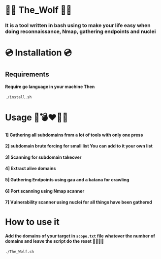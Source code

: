 # 🐺️🐺️ The_Wolf 🐺️🐺️

### It is a tool written in bash using to make your life easy when doing reconnaissance, Nmap, gathering endpoints and nuclei  

# 💿️ Installation 💿️ 

## Requirements 

#### Require go language in your machine Then

```
./install.sh
```

# Usage 🐺️💣️❤️‍🔥️🐺️

#### 1] Gathering all subdomains from a lot of tools with only one press  

#### 2] subdomain brute forcing for small list You can add to it your own list 

#### 3] Scanning for subdomain takeover  

#### 4] Extract alive domains  

#### 5] Gathering Endpoints using gau and a katana for crawling

#### 6] Port scanning using Nmap scanner

#### 7] Vulnerability scanner using nuclei for all things have been gathered

# How to use it

#### Add the domains of your target in `scope.txt` file whatever the number of domains and leave the script do the reset 🐺️😎️🥰️🐺️

```
./The_Wolf.sh
```
